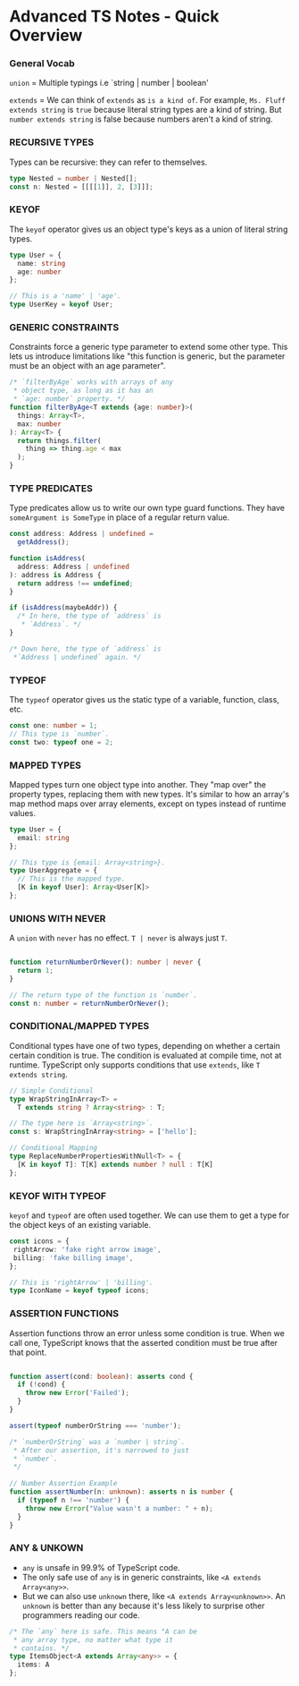 # Advanced TS Notes - Quick Overview

### General Vocab
`union` = Multiple typings i.e `string | number | boolean'

`extends` = We can think of `extends` as `is a kind of`. For example, `Ms. Fluff extends string` is `true` because literal string types are a kind of string. But `number extends string` is false because numbers aren't a kind of string.


### RECURSIVE TYPES
Types can be recursive: they can refer to themselves.

``` typescript
type Nested = number | Nested[];
const n: Nested = [[[[1]], 2, [3]]];
```

### KEYOF
The `keyof` operator gives us an object type's keys as a union of literal string types.

``` typescript
type User = {
  name: string
  age: number
};

// This is a 'name' | 'age'.
type UserKey = keyof User;
```

### GENERIC CONSTRAINTS
Constraints force a generic type parameter to extend some other type. This lets us introduce limitations like "this function is generic, but the parameter must be an object with an age parameter".

``` typescript
/* `filterByAge` works with arrays of any
 * object type, as long as it has an
 * `age: number` property. */
function filterByAge<T extends {age: number}>(
  things: Array<T>,
  max: number
): Array<T> {
  return things.filter(
    thing => thing.age < max
  );
}
```

### TYPE PREDICATES
Type predicates allow us to write our own type guard functions. They have `someArgument is SomeType` in place of a regular return value.

``` typescript
const address: Address | undefined =
  getAddress();

function isAddress(
  address: Address | undefined
): address is Address {
  return address !== undefined;
}

if (isAddress(maybeAddr)) {
  /* In here, the type of `address` is
   * `Address`. */
}

/* Down here, the type of `address` is
 *`Address | undefined` again. */
 ```
 
 ### TYPEOF
 The `typeof` operator gives us the static type of a variable, function, class, etc.

``` typescript
const one: number = 1;
// This type is `number`.
const two: typeof one = 2;
```

### MAPPED TYPES
Mapped types turn one object type into another. They "map over" the property types, replacing them with new types. It's similar to how an array's map method maps over array elements, except on types instead of runtime values.

``` typescript
type User = {
  email: string
};

// This type is {email: Array<string>}.
type UserAggregate = {
  // This is the mapped type.
  [K in keyof User]: Array<User[K]>
};
```
### UNIONS WITH NEVER
A `union` with `never` has no effect. `T | never` is always just `T`.


``` typescript 

function returnNumberOrNever(): number | never {
  return 1;
}

// The return type of the function is `number`.
const n: number = returnNumberOrNever();
```
### CONDITIONAL/MAPPED TYPES
Conditional types have one of two types, depending on whether a certain certain condition is true. The condition is evaluated at compile time, not at runtime. TypeScript only supports conditions that use `extends`, like `T extends string`.
``` typescript
// Simple Conditional
type WrapStringInArray<T> =
  T extends string ? Array<string> : T;

// The type here is `Array<string>`.
const s: WrapStringInArray<string> = ['hello'];

// Conditional Mapping
type ReplaceNumberPropertiesWithNull<T> = {
  [K in keyof T]: T[K] extends number ? null : T[K]
};
```

### KEYOF WITH TYPEOF
`keyof` and `typeof` are often used together. We can use them to get a type for the object keys of an existing variable.
 
 ``` typescript
 const icons = {
  rightArrow: 'fake right arrow image',
  billing: 'fake billing image',
};

// This is 'rightArrow' | 'billing'.
type IconName = keyof typeof icons;
```

### ASSERTION FUNCTIONS
Assertion functions throw an error unless some condition is true. When we call one, TypeScript knows that the asserted condition must be true after that point.

``` typescript

function assert(cond: boolean): asserts cond {
  if (!cond) {
    throw new Error('Failed');
  }
}

assert(typeof numberOrString === 'number');

/* `numberOrString` was a `number | string`.
 * After our assertion, it's narrowed to just
 * `number`. 
 */
 
// Number Assertion Example
function assertNumber(n: unknown): asserts n is number {
  if (typeof n !== 'number') {
    throw new Error("Value wasn't a number: " + n);
  }
}

```

### ANY & UNKOWN
- `any` is unsafe in 99.9% of TypeScript code.
- The only safe use of `any` is in generic constraints, like `<A extends Array<any>>`.
- But we can also use `unknown` there, like `<A extends Array<unknown>>`. An `unknown` is better than any because it's less likely to surprise other programmers reading our code.


``` typescript
/* The `any` here is safe. This means "A can be
 * any array type, no matter what type it
 * contains. */
type ItemsObject<A extends Array<any>> = {
  items: A
};
```




















